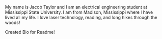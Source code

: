 My name is Jacob Taylor and I am an electrical engineering student at Mississippi State University. I am from Madison, Mississippi where I have lived all my life. I love laser technology, reading, and long hikes through the woods!

Created Bio for Readme!